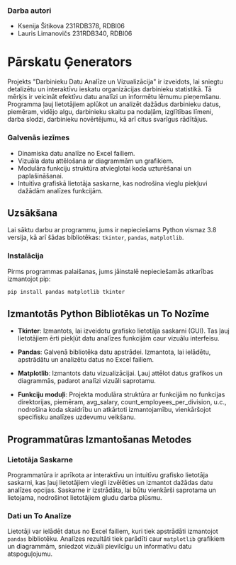 ### Darba autori
- Ksenija Šitikova 231RDB378, RDBI06
- Lauris Limanovičs 231RDB340, RDBI06

# Pārskatu Ģenerators

Projekts "Darbinieku Datu Analīze un Vizualizācija" ir izveidots, lai sniegtu detalizētu un interaktīvu ieskatu organizācijas darbinieku statistikā. Tā mērķis ir veicināt efektīvu datu analīzi un informētu lēmumu pieņemšanu. Programma ļauj lietotājiem aplūkot un analizēt dažādus darbinieku datus, piemēram, vidējo algu, darbinieku skaitu pa nodaļām, izglītības līmeni, darba slodzi, darbinieku novērtējumu, kā arī citus svarīgus rādītājus.

### Galvenās iezīmes

- Dinamiska datu analīze no Excel failiem.
- Vizuāla datu attēlošana ar diagrammām un grafikiem.
- Modulāra funkciju struktūra atvieglotai koda uzturēšanai un paplašināšanai.
- Intuitīva grafiskā lietotāja saskarne, kas nodrošina vieglu piekļuvi dažādām analīzes funkcijām.

## Uzsākšana

Lai sāktu darbu ar programmu, jums ir nepieciešams Python vismaz 3.8 versija, kā arī šādas bibliotēkas: `tkinter`, `pandas`, `matplotlib`.

### Instalācija

Pirms programmas palaišanas, jums jāinstalē nepieciešamās atkarības izmantojot pip:
```bash
pip install pandas matplotlib tkinter
```

## Izmantotās Python Bibliotēkas un To Nozīme

- **Tkinter**: Izmantots, lai izveidotu grafisko lietotāja saskarni (GUI). Tas ļauj lietotājiem ērti piekļūt datu analīzes funkcijām caur vizuālu interfeisu.

- **Pandas**: Galvenā bibliotēka datu apstrādei. Izmantota, lai ielādētu, apstrādātu un analizētu datus no Excel failiem.

- **Matplotlib**: Izmantots datu vizualizācijai. Ļauj attēlot datus grafikos un diagrammās, padarot analīzi vizuāli saprotamu.

- **Funkciju moduļi**: Projekta modulāra struktūra ar funkcijām no funkcijas direktorijas, piemēram, avg_salary, count_employees_per_division, u.c., nodrošina koda skaidrību un atkārtoti izmantojamību, vienkāršojot specifisku analīzes uzdevumu veikšanu.

## Programmatūras Izmantošanas Metodes
### Lietotāja Saskarne
Programmatūra ir aprīkota ar interaktīvu un intuitīvu grafisko lietotāja saskarni, kas ļauj lietotājiem viegli izvēlēties un izmantot dažādas datu analīzes opcijas. Saskarne ir izstrādāta, lai būtu vienkārši saprotama un lietojama, nodrošinot lietotājiem gludu darba plūsmu.

### Dati un To Analīze
Lietotāji var ielādēt datus no Excel failiem, kuri tiek apstrādāti izmantojot `pandas` bibliotēku. Analīzes rezultāti tiek parādīti caur `matplotlib` grafikiem un diagrammām, sniedzot vizuāli pievilcīgu un informatīvu datu atspoguļojumu.